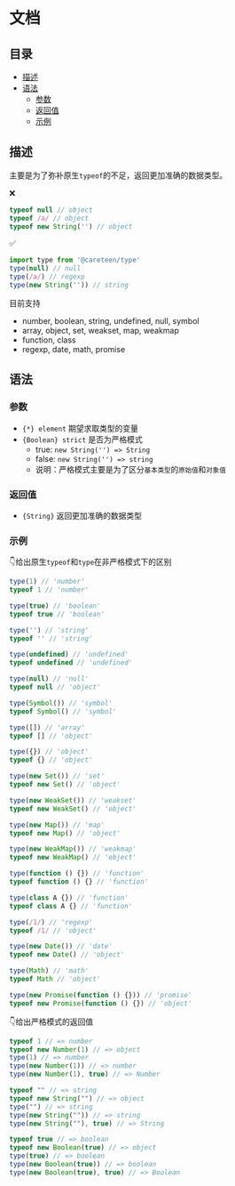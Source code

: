 # 文档

## 目录

- [描述](#描述)
- [语法](#语法)
  - [参数](#参数)
  - [返回值](#返回值)
  - [示例](#示例)

## 描述

主要是为了弥补原生`typeof`的不足，返回更加准确的数据类型。

❌
```js
typeof null // object
typeof /a/ // object
typeof new String('') // object
```
✅
```js
import type from '@careteen/type'
type(null) // null
type(/a/) // regexp
type(new String('')) // string
```

目前支持
- number, boolean, string, undefined, null, symbol
- array, object, set, weakset, map, weakmap
- function, class
- regexp, date, math, promise

## 语法

### 参数

- `{*} element` 期望求取类型的变量
- `{Boolean} strict` 是否为严格模式
  - true: `new String('') => String`
  - false: `new String('') => string`
  - 说明：严格模式主要是为了区分`基本类型`的`原始值`和`对象值`

### 返回值

- `{String}` 返回更加准确的数据类型

### 示例

👇给出原生`typeof`和`type`在非严格模式下的区别
```js
type(1) // 'number'
typeof 1 // 'number'

type(true) // 'boolean'
typeof true // 'boolean'

type('') // 'string'
typeof '' // 'string'

type(undefined) // 'undefined'
typeof undefined // 'undefined'

type(null) // 'null'
typeof null // 'object'

type(Symbol()) // 'symbol'
typeof Symbol() // 'symbol'

type([]) // 'array'
typeof [] // 'object'

type({}) // 'object'
typeof {} // 'object'

type(new Set()) // 'set'
typeof new Set() // 'object'

type(new WeakSet()) // 'weakset'
typeof new WeakSet() // 'object'

type(new Map()) // 'map'
typeof new Map() // 'object'

type(new WeakMap()) // 'weakmap'
typeof new WeakMap() // 'object'

type(function () {}) // 'function'
typeof function () {} // 'function'

type(class A {}) // 'function'
typeof class A {} // 'function'

type(/1/) // 'regexp'
typeof /1/ // 'object'

type(new Date()) // 'date'
typeof new Date() // 'object'

type(Math) // 'math'
typeof Math // 'object'

type(new Promise(function () {})) // 'promise'
typeof new Promise(function () {}) // 'object'
```
👇给出严格模式的返回值
```js
typeof 1 // => number
typeof new Number(1) // => object
type(1) // => number
type(new Number(1)) // => number
type(new Number(1), true) // => Number

typeof "" // => string
typeof new String("") // => object
type("") // => string
type(new String("")) // => string
type(new String(""), true) // => String

typeof true // => boolean
typeof new Boolean(true) // => object
type(true) // => boolean
type(new Boolean(true)) // => boolean
type(new Boolean(true), true) // => Boolean
```

